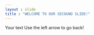 ```yaml
---
layout : slide
title : "WELCOME TO OUR SECOUND SLIDE!"
---
```

Your text
Use the left arrow to go back!
